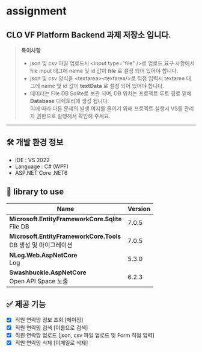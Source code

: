 # assignment

CLO VF Platform Backend 과제 저장소 입니다.
-
> **특이사항**<br/>
> - json 및 csv 파일 업로드시 &lt;input type="file" /&gt;로 업로드 요구 사항에서 file input 태그에 name 및 id 값이 **file** 로 설정 되어 있어야 합니다.
> - json 및 csv 양식을 &lt;textarea&gt;&lt;textarea/&gt;로 직접 입력시 textarea 태그에 name 및 id 값이 **textData** 로 설정 되어 있어야 합니다.
> - 데이터는 File DB Sqlite로 보관 되며, DB 위치는 프로젝트 루트 경로 밑에 **Database** 디렉토리에 생성 됩니다.<br/>이에 따라 다른 문제의 발생 여지를 줄이기 위해 프로젝트 실행시 VS를 관리자 권한으로 실행해서 확인해 주세요.

***

🛠️ 개발 환경 정보
-

- IDE : VS 2022
- Language : C# (WPF)
- ASP.NET Core .NET6

📕 library to use
-

| Name | Version |
| --- | --- |
| **Microsoft.EntityFrameworkCore.Sqlite**<br/>File DB | 7.0.5
| **Microsoft.EntityFrameworkCore.Tools**<br/>DB 생성 및 마이그레이션 | 7.0.5 |
| **NLog.Web.AspNetCore**<br/>Log | 5.3.0
| **Swashbuckle.AspNetCore**<br />Open API Space 노출 | 6.2.3 |

✅ 제공 기능
-

- [x] 직원 연락망 정보 조회 [페이징]
- [x] 직원 연락망 검색 [이름으로 검색]
- [x] 직원 연락망 업로드 [json, csv 파일 업로드 및 Form 직접 입력]
- [x] 직원 연락망 삭제 [이메일로 삭제]
